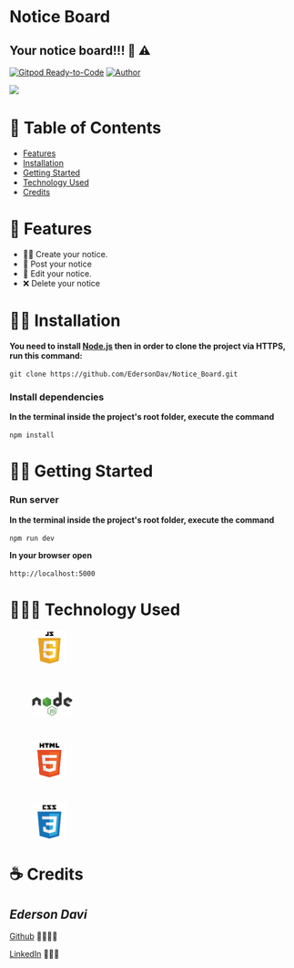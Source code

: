 # Notice Board

## Your notice board!!! 📢 ⚠️

[![Gitpod Ready-to-Code](https://img.shields.io/badge/Gitpod-Ready--to--Code-blue?logo=gitpod)](https://gitpod.io/#https://github.com/EdersonDav/Notice_Board) [![Author](https://img.shields.io/badge/author-EdersonDav-000000?style=logo=node)](https://github.com/EdersonDav/Notice_Board) 

<img src=".github/gif.gif">

# :pushpin: Table of Contents

- [Features](#rocket-features)
- [Installation](#-installation)
- [Getting Started](#-getting-started)
- [Technology Used](#-technology-used)
- [Credits](#-credits)

# :rocket: Features

- ✍🏿 Create your notice.
- 📢 Post your notice
- 🧰 Edit your notice.
- ❌ Delete your notice

# 👷🏿 Installation

**You need to install [Node.js](https://nodejs.org/en/download/) then in order to clone the project via HTTPS, run this command:**

`git clone https://github.com/EdersonDav/Notice_Board.git`

### Install dependencies

**In the terminal inside the project's root folder, execute the command**

`npm install`

# 🏃🏿 Getting Started

### Run server

**In the terminal inside the project's root folder, execute the command**

`npm run dev`

**In your browser open**

`http://localhost:5000`

# 👨🏿‍💻 Technology Used

<figure>
  <img src=".github/js.png" title="Javascript" alt="Icon Javascript" width="60">
</figure>
<br>
<figure>
  <img src=".github/node.png" title="NodeJs" alt="Icon NodeJs" width="70">
</figure>
<br>
<figure>
  <img src=".github/HTML.png" title="HTML" alt="Icon HTML" width="60"> 
</figure>
<br>
<figure>
  <img src=".github/css.png" title="CSS" alt="Icon CSS" width="60"> 
</figure>




# ☕ Credits

## <i>Ederson Davi</i>

[Github](https://github.com/EdersonDav) 👨🏿‍🎓🚀

[LinkedIn](www.linkedin.com/in/ederson-silva-79b46110b) 👨🏿‍👔
